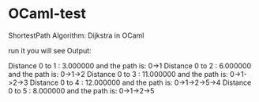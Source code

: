 # OCaml-test
ShortestPath Algorithm: Dijkstra in OCaml


run it you will see Output:

Distance 0 to 1 : 3.000000	and the path is: 0->1
Distance 0 to 2 : 6.000000	and the path is: 0->1->2
Distance 0 to 3 : 11.000000	and the path is: 0->1->2->3
Distance 0 to 4 : 12.000000	and the path is: 0->1->2->5->4
Distance 0 to 5 : 8.000000	and the path is: 0->1->2->5
